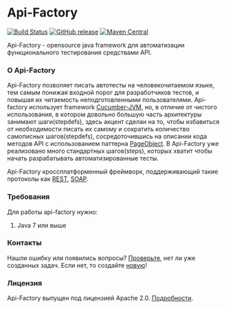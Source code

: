 # Api-Factory
[![Build Status](https://travis-ci.org/sbtqa/api-factory.svg?branch=master)](https://travis-ci.org/sbtqa/api-factory) [![GitHub release](https://img.shields.io/github/release/sbtqa/api-factory.svg?style=flat-square)](https://github.com/sbtqa/api-factory/releases) [![Maven Central](https://img.shields.io/maven-central/v/ru.sbtqa.tag/api-factory.svg)](https://mvnrepository.com/artifact/ru.sbtqa.tag/api-factory)

Api-Factory - opensource java framework для автоматизации функционального тестирования средствами API.

### О Api-Factory

Api-Factory позволяет писать автотесты на человекочитаемом языке, тем самым понижая входной порог для разработчиков тестов, и повышая их читаемость неподготовленными пользователями. Api-factory использует framework [Cucumber-JVM](https://github.com/cucumber/cucumber-jvm), но, в отличие от чистого использования, в котором довольно большую часть архитектуры занимают шаги(stepdefs), здесь акцент сделан на то, чтобы избавиться от необходимости писать их самому и сократить количество самописных шагов(stepdefs), сосредоточившись на описании кода методов API с использованием паттерна [PageObject](https://martinfowler.com/bliki/PageObject.html).
В Api-Factory уже реализовано много стандартных шагов(steps), которых хватит чтобы начать разрабатывать автоматизированные тесты.

Api-Factory кроссплатформенный фреймворк, поддерживающий такие протоколы как [REST](https://ru.wikipedia.org/wiki/REST), [SOAP](https://ru.wikipedia.org/wiki/SOAP).

### Требования
Для работы api-factory нужно:
1. Java 7 или выше

### Контакты
Нашли ошибку или появились вопросы? [Проверьте](https://github.com/sbtqa/api-factory/issues), нет ли уже созданных задач. Если нет, то создайте [новую](https://github.com/sbtqa/api-factory/issues/new)!

### Лицензия
Api-Factory выпущен под лицензией Apache 2.0. [Подробности](https://github.com/sbtqa/api-factory/blob/master/LICENSE).